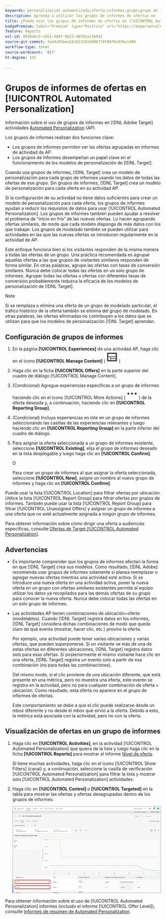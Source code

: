 ```yaml
---
keywords: personalización automatizada;oferta;informes;grupo;grupo de informes;ap
description: Aprenda a utilizar los grupos de informes de ofertas en  [!DNL Adobe Target] [!UICONTROL Automated Personalization] actividades.
title: ¿Puedo usar los grupos de informes de ofertas en [!UICONTROL Automated Personalization] actividades?
badgePremium: label="Premium" type="Positive" url="https://experienceleague.adobe.com/docs/target/using/introduction/intro.html?lang=es#premium newtab=true" tooltip="Consulte qué se incluye en Target Premium."
feature: Reports
exl-id: 9058a6c5-c651-480f-9b23-d0782a13b042
source-git-commit: 3a44c05bea24c622292dd0b774f88f0c93be1d88
workflow-type: tm+mt
source-wordcount: '817'
ht-degree: 15%

---
```


# Grupos de informes de ofertas en [!UICONTROL Automated Personalization]

Información sobre el uso de grupos de informes en [!DNL Adobe Target] actividades [Automated Personalization](/help/main/c-activities/t-automated-personalization/automated-personalization.md) (AP).

Los grupos de informes realizan dos funciones clave:

* Los grupos de informes permiten ver las ofertas agrupadas en informes de actividad de AP.
* Los grupos de informes desempeñan un papel clave en el funcionamiento de los modelos de personalización de [!DNL Target].

Cuando usa grupos de informes, [!DNL Target] crea un modelo de personalización para cada grupo de informes usando los datos de todas las ofertas de ese grupo. Sin grupos de informes, [!DNL Target] crea un modelo de personalización para cada oferta en su actividad AP.

Si la configuración de su actividad no tiene datos suficientes para crear un modelo de personalización para cada oferta, los grupos de informes ayudan a reducir los requisitos de datos para usar [!UICONTROL Automated Personalization]. Los grupos de informes también pueden ayudar a resolver el problema de “inicio en frío” de las nuevas ofertas. Lo hacen agrupando ofertas similares, de modo que cada modelo disponga de más datos con los que trabajar. Los grupos de modelado también se pueden utilizar para actividades en las que las nuevas ofertas se introducen regularmente en la actividad de AP.

Este enfoque funciona bien si los visitantes responden de la misma manera a todas las ofertas de un grupo. Una práctica recomendada es agrupar aquellas ofertas a las que grupos de visitantes similares responden de forma similar. En otras palabras, agrupe las ofertas con tasas de conversión similares. Nunca debe colocar todas las ofertas en un solo grupo de informes. Agrupar todas las ofertas u ofertas con diferentes tasas de conversión probablemente reduzca la eficacia de los modelos de personalización de [!DNL Target].

>[!NOTE]
>
>Si se remplaza o elimina una oferta de un grupo de modelado particular, el tráfico histórico de la oferta también se elimina del grupo de modelado. En otras palabras, las ofertas eliminadas no contribuyen a los datos que se utilizan para que los modelos de personalización [!DNL Target] aprendan.

## Configuración de grupos de informes

1. En la página **[!UICONTROL Experiences]** de una actividad AP, haga clic en el icono **[!UICONTROL Manage Content]** ( ![icono Administrar contenido](/help/main/assets/icons/Experience.svg) )
1. Haga clic en la ficha **[!UICONTROL Offers]** en la parte superior del cuadro de diálogo [!UICONTROL Manage Content].
1. (Condicional) Agregue experiencias específicas a un grupo de informes haciendo clic en el icono [!UICONTROL More Actions] ( ![icono Más acciones](/help/main/assets/icons/MoreSmall.svg) ) de la oferta deseada y, a continuación, haciendo clic en **[!UICONTROL Reporting Group]**.

1. (Condicional) Incluya experiencias en lote en un grupo de informes seleccionando las casillas de las experiencias relevantes y luego haciendo clic en **[!UICONTROL Reporting Group]** en la parte inferior del cuadro de diálogo.

1. Para asignar la oferta seleccionada a un grupo de informes existente, seleccione **[!UICONTROL Existing]**, elija el grupo de informes deseado en la lista desplegable y luego haga clic en **[!UICONTROL Confirm]**.

   O

   Para crear un grupo de informes al que asignar la oferta seleccionada, seleccione **[!UICONTROL New]**, asigne un nombre al nuevo grupo de informes y haga clic en **[!UICONTROL Confirm]**.

Puede usar la lista [!UICONTROL Location] para filtrar ofertas por ubicación. Utilice la lista [!UICONTROL Report Group] para filtrar ofertas por grupos de informes. También puede usar la lista [!UICONTROL Report Group] para filtrar [!UICONTROL Unassigned Offers] y asignar un grupo de informes a una oferta que no esté actualmente asignada a ningún grupo de informes.

Para obtener información sobre cómo dirigir una oferta a audiencias específicas, consulte [Ofertas de Target [!UICONTROL Automated Personalization]](/help/main/c-activities/t-automated-personalization/ap-target-offers.md#task_F207ED7A41B84FD39BB6FCBFABF4B23E).

## Advertencias 

* Es importante comprender que los grupos de informes afectan la forma en que [!DNL Target] crea sus modelos. Como resultado, [!DNL Adobe] recomienda usar grupos de informes solamente si planea reemplazar o agregar nuevas ofertas mientras una actividad esté activa. Si se introduce una nueva oferta en una actividad activa, poner la nueva oferta en un grupo con ofertas similares existentes permite al equipo utilizar los datos ya recopilados para las demás ofertas de su grupo para conocer la nueva oferta. Nunca debe colocar todas las ofertas en un solo grupo de informes.

* Las actividades AP tienen combinaciones de ubicación+oferta (modelables). Cuando [!DNL Target] registra datos en los informes, [!DNL Target] considera dichas combinaciones de modo que queda claro de qué evento (mostrar, hacer clic, etc.) provino la oferta.

  Por ejemplo, una actividad puede tener varias ubicaciones y varias ofertas, que pueden superponerse. Si un visitante ve más de una de estas ofertas en diferentes ubicaciones, [!DNL Target] registra datos solo para esas ofertas. Si posteriormente el mismo visitante hace clic en una oferta, [!DNL Target] registra un evento solo a partir de esa combinación (no para todas las combinaciones).

  Del mismo modo, si el clic proviene de una ubicación diferente, que está presente en una métrica, pero no muestra una oferta, este evento se registra en la actividad, pero no para cualquier combinación de oferta + ubicación. Como resultado, esta oferta no aparece en el grupo de informes de ofertas.

  Este comportamiento se debe a que el clic puede realizarse desde un mbox diferente y no desde el mbox que sirvió a la oferta. Debido a esto, la métrica está asociada con la actividad, pero no con la oferta.

## Visualización de ofertas en un grupo de informes

1. Haga clic en **[!UICONTROL Activities]**, en la actividad [!UICONTROL Automated Personalization] que quiera de la lista y luego haga clic en la ficha **[!UICONTROL Reports]** para mostrar el informe [Nivel de oferta](/help/main/c-reports/personalization-reports/reports-ap.md).

   Si tiene muchas actividades, haga clic en el icono [!UICONTROL Show Filters] (canal) y, a continuación, seleccione la casilla de verificación [!UICONTROL Automated Personalization] para filtrar la lista y mostrar solo [!UICONTROL Automated Personalization] actividades.

1. Haga clic en **[!UICONTROL Control]** o **[!UICONTROL Targeted]** en la tabla para mostrar las ofertas y ofertas desagrupadas dentro de los grupos de informes.

   ![Grupos de ofertas: Control y segmentado](/help/main/c-reports/c-report-settings/assets/offer-groups.png)

Para obtener información sobre el uso de [!UICONTROL Automated Personalization] informes (incluido el informe [!UICONTROL Offer Level]), consulte [Informes de resumen de Automated Personalization](/help/main/c-reports/personalization-reports/reports-ap.md).
